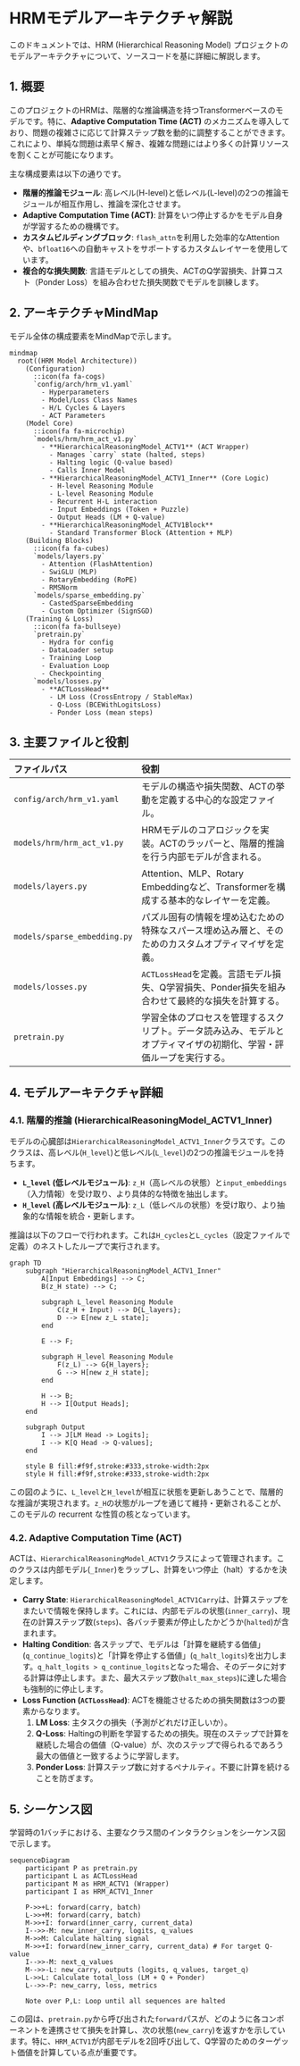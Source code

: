 # HRMモデルアーキテクチャ解説

このドキュメントでは、HRM (Hierarchical Reasoning Model) プロジェクトのモデルアーキテクチャについて、ソースコードを基に詳細に解説します。

## 1. 概要

このプロジェクトのHRMは、階層的な推論構造を持つTransformerベースのモデルです。特に、**Adaptive Computation Time (ACT)** のメカニズムを導入しており、問題の複雑さに応じて計算ステップ数を動的に調整することができます。これにより、単純な問題は素早く解き、複雑な問題にはより多くの計算リソースを割くことが可能になります。

主な構成要素は以下の通りです。
- **階層的推論モジュール**: 高レベル(H-level)と低レベル(L-level)の2つの推論モジュールが相互作用し、推論を深化させます。
- **Adaptive Computation Time (ACT)**: 計算をいつ停止するかをモデル自身が学習するための機構です。
- **カスタムビルディングブロック**: `flash_attn`を利用した効率的なAttentionや、`bfloat16`への自動キャストをサポートするカスタムレイヤーを使用しています。
- **複合的な損失関数**: 言語モデルとしての損失、ACTのQ学習損失、計算コスト（Ponder Loss）を組み合わせた損失関数でモデルを訓練します。

## 2. アーキテクチャMindMap

モデル全体の構成要素をMindMapで示します。

```mermaid
mindmap
  root((HRM Model Architecture))
    (Configuration)
      ::icon(fa fa-cogs)
      `config/arch/hrm_v1.yaml`
        - Hyperparameters
        - Model/Loss Class Names
        - H/L Cycles & Layers
        - ACT Parameters
    (Model Core)
      ::icon(fa fa-microchip)
      `models/hrm/hrm_act_v1.py`
        - **HierarchicalReasoningModel_ACTV1** (ACT Wrapper)
          - Manages `carry` state (halted, steps)
          - Halting logic (Q-value based)
          - Calls Inner Model
        - **HierarchicalReasoningModel_ACTV1_Inner** (Core Logic)
          - H-level Reasoning Module
          - L-level Reasoning Module
          - Recurrent H-L interaction
          - Input Embeddings (Token + Puzzle)
          - Output Heads (LM + Q-value)
        - **HierarchicalReasoningModel_ACTV1Block**
          - Standard Transformer Block (Attention + MLP)
    (Building Blocks)
      ::icon(fa fa-cubes)
      `models/layers.py`
        - Attention (FlashAttention)
        - SwiGLU (MLP)
        - RotaryEmbedding (RoPE)
        - RMSNorm
      `models/sparse_embedding.py`
        - CastedSparseEmbedding
        - Custom Optimizer (SignSGD)
    (Training & Loss)
      ::icon(fa fa-bullseye)
      `pretrain.py`
        - Hydra for config
        - DataLoader setup
        - Training Loop
        - Evaluation Loop
        - Checkpointing
      `models/losses.py`
        - **ACTLossHead**
          - LM Loss (CrossEntropy / StableMax)
          - Q-Loss (BCEWithLogitsLoss)
          - Ponder Loss (mean steps)
```

## 3. 主要ファイルと役割

| ファイルパス | 役割 |
| :--- | :--- |
| `config/arch/hrm_v1.yaml` | モデルの構造や損失関数、ACTの挙動を定義する中心的な設定ファイル。 |
| `models/hrm/hrm_act_v1.py` | HRMモデルのコアロジックを実装。ACTのラッパーと、階層的推論を行う内部モデルが含まれる。 |
| `models/layers.py` | Attention、MLP、Rotary Embeddingなど、Transformerを構成する基本的なレイヤーを定義。 |
| `models/sparse_embedding.py` | パズル固有の情報を埋め込むための特殊なスパース埋め込み層と、そのためのカスタムオプティマイザを定義。 |
| `models/losses.py` | `ACTLossHead`を定義。言語モデル損失、Q学習損失、Ponder損失を組み合わせて最終的な損失を計算する。 |
| `pretrain.py` | 学習全体のプロセスを管理するスクリプト。データ読み込み、モデルとオプティマイザの初期化、学習・評価ループを実行する。 |

## 4. モデルアーキテクチャ詳細

### 4.1. 階層的推論 (HierarchicalReasoningModel_ACTV1_Inner)

モデルの心臓部は`HierarchicalReasoningModel_ACTV1_Inner`クラスです。このクラスは、高レベル(`H_level`)と低レベル(`L_level`)の2つの推論モジュールを持ちます。

- **`L_level` (低レベルモジュール)**: `z_H`（高レベルの状態）と`input_embeddings`（入力情報）を受け取り、より具体的な特徴を抽出します。
- **`H_level` (高レベルモジュール)**: `z_L`（低レベルの状態）を受け取り、より抽象的な情報を統合・更新します。

推論は以下のフローで行われます。これは`H_cycles`と`L_cycles`（設定ファイルで定義）のネストしたループで実行されます。

```mermaid
graph TD
    subgraph "HierarchicalReasoningModel_ACTV1_Inner"
        A[Input Embeddings] --> C;
        B(z_H state) --> C;

        subgraph L_level Reasoning Module
            C(z_H + Input) --> D{L_layers};
            D --> E[new z_L state];
        end

        E --> F;
        
        subgraph H_level Reasoning Module
            F(z_L) --> G{H_layers};
            G --> H[new z_H state];
        end

        H --> B;
        H --> I[Output Heads];
    end

    subgraph Output
        I --> J[LM Head -> Logits];
        I --> K[Q Head -> Q-values];
    end

    style B fill:#f9f,stroke:#333,stroke-width:2px
    style H fill:#f9f,stroke:#333,stroke-width:2px
```
この図のように、`L_level`と`H_level`が相互に状態を更新しあうことで、階層的な推論が実現されます。`z_H`の状態がループを通じて維持・更新されることが、このモデルの recurrent な性質の核となっています。

### 4.2. Adaptive Computation Time (ACT)

ACTは、`HierarchicalReasoningModel_ACTV1`クラスによって管理されます。このクラスは内部モデル(`_Inner`)をラップし、計算をいつ停止（halt）するかを決定します。

- **Carry State**: `HierarchicalReasoningModel_ACTV1Carry`は、計算ステップをまたいで情報を保持します。これには、内部モデルの状態(`inner_carry`)、現在の計算ステップ数(`steps`)、各バッチ要素が停止したかどうか(`halted`)が含まれます。
- **Halting Condition**: 各ステップで、モデルは「計算を継続する価値」(`q_continue_logits`)と「計算を停止する価値」(`q_halt_logits`)を出力します。`q_halt_logits > q_continue_logits`となった場合、そのデータに対する計算は停止します。また、最大ステップ数(`halt_max_steps`)に達した場合も強制的に停止します。
- **Loss Function (`ACTLossHead`)**: ACTを機能させるための損失関数は3つの要素からなります。
    1.  **LM Loss**: 主タスクの損失（予測がどれだけ正しいか）。
    2.  **Q-Loss**: Haltingの判断を学習するための損失。現在のステップで計算を継続した場合の価値（Q-value）が、次のステップで得られるであろう最大の価値と一致するように学習します。
    3.  **Ponder Loss**: 計算ステップ数に対するペナルティ。不要に計算を続けることを防ぎます。

## 5. シーケンス図

学習時の1バッチにおける、主要なクラス間のインタラクションをシーケンス図で示します。

```mermaid
sequenceDiagram
    participant P as pretrain.py
    participant L as ACTLossHead
    participant M as HRM_ACTV1 (Wrapper)
    participant I as HRM_ACTV1_Inner

    P->>+L: forward(carry, batch)
    L->>+M: forward(carry, batch)
    M->>+I: forward(inner_carry, current_data)
    I-->>-M: new_inner_carry, logits, q_values
    M->>M: Calculate halting signal
    M->>+I: forward(new_inner_carry, current_data) # For target Q-value
    I-->>-M: next_q_values
    M-->>-L: new_carry, outputs (logits, q_values, target_q)
    L->>L: Calculate total_loss (LM + Q + Ponder)
    L-->>-P: new_carry, loss, metrics

    Note over P,L: Loop until all sequences are halted
```
この図は、`pretrain.py`から呼び出された`forward`パスが、どのように各コンポーネントを連携させて損失を計算し、次の状態(`new_carry`)を返すかを示しています。特に、`HRM_ACTV1`が内部モデルを2回呼び出して、Q学習のためのターゲット価値を計算している点が重要です。
